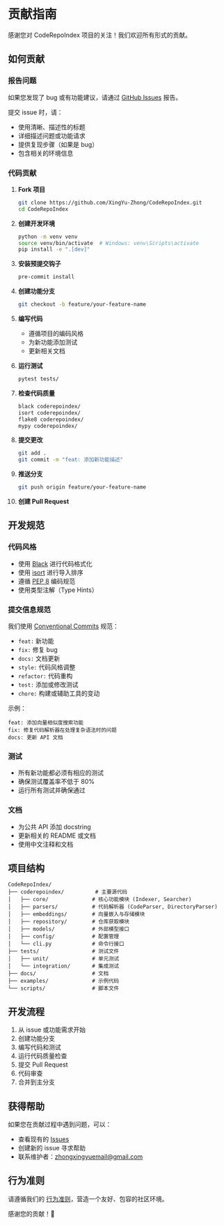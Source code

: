 # 贡献指南

感谢您对 CodeRepoIndex 项目的关注！我们欢迎所有形式的贡献。

## 如何贡献

### 报告问题

如果您发现了 bug 或有功能建议，请通过 [GitHub Issues](https://github.com/XingYu-Zhong/CodeRepoIndex/issues) 报告。

提交 issue 时，请：
- 使用清晰、描述性的标题
- 详细描述问题或功能请求
- 提供复现步骤（如果是 bug）
- 包含相关的环境信息

### 代码贡献

1. **Fork 项目**
   ```bash
   git clone https://github.com/XingYu-Zhong/CodeRepoIndex.git
   cd CodeRepoIndex
   ```

2. **创建开发环境**
   ```bash
   python -m venv venv
   source venv/bin/activate  # Windows: venv\Scripts\activate
   pip install -e ".[dev]"
   ```

3. **安装预提交钩子**
   ```bash
   pre-commit install
   ```

4. **创建功能分支**
   ```bash
   git checkout -b feature/your-feature-name
   ```

5. **编写代码**
   - 遵循项目的编码风格
   - 为新功能添加测试
   - 更新相关文档

6. **运行测试**
   ```bash
   pytest tests/
   ```

7. **检查代码质量**
   ```bash
   black coderepoindex/
   isort coderepoindex/
   flake8 coderepoindex/
   mypy coderepoindex/
   ```

8. **提交更改**
   ```bash
   git add .
   git commit -m "feat: 添加新功能描述"
   ```

9. **推送分支**
   ```bash
   git push origin feature/your-feature-name
   ```

10. **创建 Pull Request**

## 开发规范

### 代码风格

- 使用 [Black](https://black.readthedocs.io/) 进行代码格式化
- 使用 [isort](https://pycqa.github.io/isort/) 进行导入排序
- 遵循 [PEP 8](https://www.python.org/dev/peps/pep-0008/) 编码规范
- 使用类型注解（Type Hints）

### 提交信息规范

我们使用 [Conventional Commits](https://www.conventionalcommits.org/) 规范：

- `feat:` 新功能
- `fix:` 修复 bug
- `docs:` 文档更新
- `style:` 代码风格调整
- `refactor:` 代码重构
- `test:` 添加或修改测试
- `chore:` 构建或辅助工具的变动

示例：
```
feat: 添加向量相似度搜索功能
fix: 修复代码解析器在处理复杂语法时的问题
docs: 更新 API 文档
```

### 测试

- 所有新功能都必须有相应的测试
- 确保测试覆盖率不低于 80%
- 运行所有测试并确保通过

### 文档

- 为公共 API 添加 docstring
- 更新相关的 README 或文档
- 使用中文注释和文档

## 项目结构

```
CodeRepoIndex/
├── coderepoindex/          # 主要源代码
│   ├── core/              # 核心功能模块 (Indexer, Searcher)
│   ├── parsers/           # 代码解析器 (CodeParser, DirectoryParser)
│   ├── embeddings/        # 向量嵌入与存储模块
│   ├── repository/        # 仓库获取模块
│   ├── models/            # 外部模型接口
│   ├── config/            # 配置管理
│   └── cli.py             # 命令行接口
├── tests/                 # 测试文件
│   ├── unit/              # 单元测试
│   └── integration/       # 集成测试
├── docs/                  # 文档
├── examples/              # 示例代码
└── scripts/               # 脚本文件
```

## 开发流程

1. 从 issue 或功能需求开始
2. 创建功能分支
3. 编写代码和测试
4. 运行代码质量检查
5. 提交 Pull Request
6. 代码审查
7. 合并到主分支

## 获得帮助

如果您在贡献过程中遇到问题，可以：

- 查看现有的 [Issues](https://github.com/XingYu-Zhong/CodeRepoIndex/issues)
- 创建新的 issue 寻求帮助
- 联系维护者：zhongxingyuemail@gmail.com

## 行为准则

请遵循我们的 [行为准则](CODE_OF_CONDUCT.md)，营造一个友好、包容的社区环境。

感谢您的贡献！🎉 